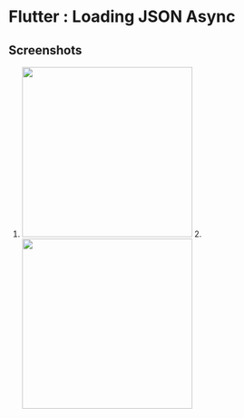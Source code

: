 # Flutter : Loading JSON Async

## Screenshots
1. <img src="https://raw.githubusercontent.com/nitishk72/Flutter-Async/master/show-01.png" width="300"> 2. <img src="https://raw.githubusercontent.com/nitishk72/Flutter-Async/master/show-02.png" width="300">